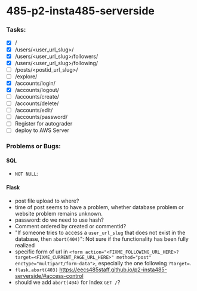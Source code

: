 # 485-p2-insta485-serverside

### Tasks:
- [x] /
- [x] /users/<user_url_slug>/
- [x] /users/<user_url_slug>/followers/
- [x] /users/<user_url_slug>/following/
- [ ] /posts/<postid_url_slug>/
- [ ] /explore/
- [x] /accounts/login/
- [x] /accounts/logout/
- [ ] /accounts/create/
- [ ] /accounts/delete/
- [ ] /accounts/edit/
- [ ] /accounts/password/
- [ ] Register for autograder
- [ ] deploy to AWS Server

### Problems or Bugs:
#### SQL
- `NOT NULL`: 
#### Flask
- post file upload to where? 
- time of post seems to have a problem, whether database problem or website problem remains unknown.
- password: do we need to use hash?
- Comment ordered by created or commentid? 
- "If someone tries to access a `user_url_slug` that does not exist in the database, then `abort(404)`": Not sure if the functionality has been fully realized
- specific form of url in `<form action="<FIXME_FOLLOWING_URL_HERE>?target=<FIXME_CURRENT_PAGE_URL_HERE>" method="post" enctype="multipart/form-data">`, especially the one following `?target=`.
- `flask.abort(403)` https://eecs485staff.github.io/p2-insta485-serverside/#access-control
- should we add `abort(404)` for Index `GET /`?